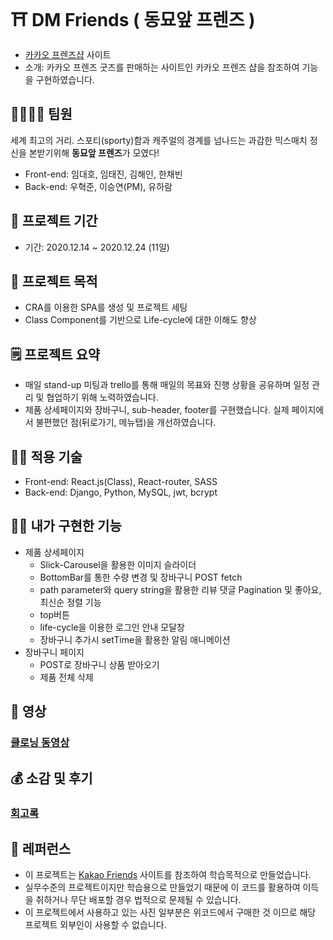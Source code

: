 # ⛩ DM Friends ( 동묘앞 프렌즈 )

- [카카오 프렌즈샵](https://store.kakaofriends.com/kr/index) 사이트
- 소개: 카카오 프렌즈 굿즈를 판매하는 사이트인 카카오 프렌즈 샵을 참조하여 기능을 구현하였습니다. 

## 👨‍👩‍👧‍👦 팀원

세계 최고의 거리. 스포티(sporty)함과 캐주얼의 경계를 넘나드는 과감한 믹스매치 정신을 본받기위해 **동묘앞 프렌즈**가 모였다!

- Front-end: 임대호, 임태진, 김해인, 한채빈
- Back-end: 우혁준, 이승연(PM), 유하람

## 📅 프로젝트 기간

- 기간: 2020.12.14 ~ 2020.12.24 (11일)

## 📌 프로젝트 목적
- CRA를 이용한 SPA를 생성 및 프로젝트 세팅
- Class Component를 기반으로 Life-cycle에 대한 이해도 향상

## 🗒 프로젝트 요약

- 매일 stand-up 미팅과 trello를 통해 매일의 목표와 진행 상황을 공유하며 일정 관리 및 협업하기 위해 노력하였습니다.
- 제품 상세페이지와 장바구니, sub-header, footer를 구현했습니다. 실제 페이지에서 불편했던 점(뒤로가기, 메뉴탭)을 개선하였습니다.

## 🧑‍💻 적용 기술

- Front-end: React.js(Class), React-router, SASS
- Back-end: Django, Python, MySQL, jwt, bcrypt

## 💁‍♀️ 내가 구현한 기능

- 제품 상세페이지
  - Slick-Carousel을 활용한 이미지 슬라이더
  - BottomBar를 통한 수량 변경 및 장바구니 POST fetch
  - path parameter와 query string을 활용한 리뷰 댓글 Pagination 및 좋아요, 최신순 정렬 기능
  - top버튼
  - life-cycle을 이용한 로그인 안내 모달창
  - 장바구니 추가시 setTime을 활용한 알림 애니메이션
- 장바구니 페이지
  - POST로 장바구니 상품 받아오기
  - 제품 전체 삭제

## 🎥 영상

### [클로닝 동영상](https://youtu.be/r2SD8_ePyOI)

## 💰 소감 및 후기

### [회고록](https://velog.io/@ingdaeho/first-project)

## 💎 레퍼런스

- 이 프로젝트는 [Kakao Friends](https://store.kakaofriends.com/kr/index) 사이트를 참조하여 학습목적으로 만들었습니다.
- 실무수준의 프로젝트이지만 학습용으로 만들었기 때문에 이 코드를 활용하여 이득을 취하거나 무단 배포할 경우 법적으로 문제될 수 있습니다.
- 이 프로젝트에서 사용하고 있는 사진 일부분은 위코드에서 구매한 것 이므로 해당 프로젝트 외부인이 사용할 수 없습니다.
